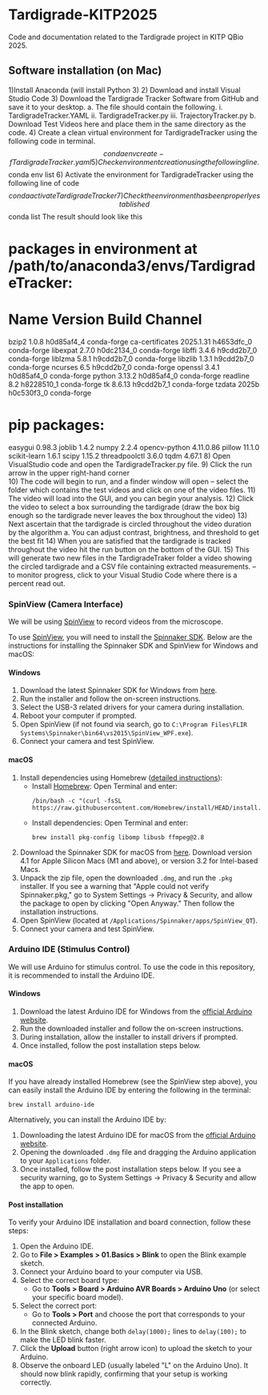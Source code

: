 # Tardigrade-KITP2025

Code and documentation related to the Tardigrade project in KITP QBio 2025.

## Software installation (on Mac) 
1)Install Anaconda (will install Python 3) 
2)	Download and install Visual Studio Code
3)	Download the Tardigrade Tracker Software from GitHub and save it to your desktop. 
a.	The file should contain the following. 
i.	TardigradeTracker.YAML
ii.	TardigradeTracker.py 
iii.	TrajectoryTracker.py 
b.	Download Test Videos here and place them in the same directory as the code. 
4)	Create a clean virtual environment for TardigradeTracker using the following code in terminal. 
$$ conda env create -f TardigradeTracker.yaml
5)	 Check environment creation using the following line.  
	  $$ conda env list 
6)	 Activate the environment for TardigradeTracker using the following line of code 
		     $$ conda activate TardigradeTracker
7)	 Check the environment has been properly established 
		     $$ conda list
	The result should look like this 
# packages in environment at /path/to/anaconda3/envs/TardigradeTracker:
#
# Name                    Version                   Build  Channel
bzip2                     1.0.8                h0d85af4_4    conda-forge
ca-certificates           2025.1.31            h4653dfc_0    conda-forge
libexpat                  2.7.0                h0dc2134_0    conda-forge
libffi                    3.4.6                h9cdd2b7_0    conda-forge
liblzma                   5.8.1                h9cdd2b7_0    conda-forge
libzlib                   1.3.1                h9cdd2b7_0    conda-forge
ncurses                   6.5                  h9cdd2b7_0    conda-forge
openssl                   3.4.1                h0d85af4_0    conda-forge
python                    3.13.2               h0d85af4_0    conda-forge
readline                  8.2                  h8228510_1    conda-forge
tk                        8.6.13               h9cdd2b7_1    conda-forge
tzdata                    2025b                h0c530f3_0    conda-forge
# pip packages:
easygui                  0.98.3
joblib                   1.4.2
numpy                    2.2.4
opencv-python            4.11.0.86
pillow                   11.1.0
scikit-learn             1.6.1
scipy                    1.15.2
threadpoolctl            3.6.0
tqdm                     4.67.1
8)	 Open VisualStudio code and open the TardigradeTracker.py file. 
9)	 Click the run arrow in the upper right-hand corner  
10)	The code will begin to run, and a finder window will open – select the folder which contains the test videos and click on one of the video files.
11)	The video will load into the GUI, and you can begin your analysis. 
12)	Click the video to select a box surrounding the tardigrade (draw the box big enough so the tardigrade never leaves the box throughout the video) 
13)	Next ascertain that the tardigrade is circled throughout the video duration by the algorithm 
a.	You can adjust contrast, brightness, and threshold to get the best fit 
14)	 When you are satisfied that the tardigrade is tracked throughout the video hit the run button on the bottom of the GUI. 
15)	This will generate two new files in the TardigradeTraker folder a video showing the circled tardigrade and a CSV file containing extracted measurements. – to monitor progress, click to your Visual Studio Code where there is a percent read out. 


### SpinView (Camera Interface)

We will be using [SpinView](https://softwareservices.flir.com/Spinnaker/latest/_spin_view_guide.html) to record videos from the microscope.

To use [SpinView](https://softwareservices.flir.com/Spinnaker/latest/_spin_view_guide.html), you will need to install the [Spinnaker SDK](https://flir.custhelp.com/app/answers/detail/a_id/4327/~/flir-spinnaker-sdk---getting-started-with-the-spinnaker-sdk). Below are the instructions for installing the Spinnaker SDK and SpinView for Windows and macOS:

#### Windows

1. Download the latest Spinnaker SDK for Windows from [here](https://www.teledynevisionsolutions.com/support/support-center/software-firmware-downloads/iis/spinnaker-sdk-download/spinnaker-sdk--download-files/?pn=Spinnaker+SDK&vn=Spinnaker+SDK).
2. Run the installer and follow the on-screen instructions.
3. Select the USB-3 related drivers for your camera during installation.
4. Reboot your computer if prompted.
5. Open SpinView (if not found via search, go to `C:\Program Files\FLIR Systems\Spinnaker\bin64\vs2015\SpinView_WPF.exe`).
6. Connect your camera and test SpinView.

#### macOS

1. Install dependencies using Homebrew ([detailed instructions](https://www.teledynevisionsolutions.com/support/support-center/application-note/iis/getting-started-with-spinnaker-sdk-on-macos/)):
    - Install [Homebrew](https://brew.sh/): Open Terminal and enter:
      ```fish
      /bin/bash -c "(curl -fsSL https://raw.githubusercontent.com/Homebrew/install/HEAD/install.sh)"
      ```
    - Install dependencies: Open Terminal and enter:
      ```fish
      brew install pkg-config libomp libusb ffmpeg@2.8
      ```
2. Download the Spinnaker SDK for macOS from [here](https://www.teledynevisionsolutions.com/support/support-center/software-firmware-downloads/iis/spinnaker-sdk-download/spinnaker-sdk--download-files/?pn=Spinnaker+SDK&vn=Spinnaker+SDK). Download version 4.1 for Apple Silicon Macs (M1 and above), or version 3.2 for Intel-based Macs.
3. Unpack the zip file, open the downloaded `.dmg`, and run the `.pkg` installer. If you see a warning that "Apple could not verify Spinnaker.pkg," go to System Settings → Privacy & Security, and allow the package to open by clicking "Open Anyway." Then follow the installation instructions.
4. Open SpinView (located at `/Applications/Spinnaker/apps/SpinView_QT`).
5. Connect your camera and test SpinView.

### Arduino IDE (Stimulus Control)

We will use Arduino for stimulus control. To use the code in this repository, it is recommended to install the Arduino IDE.

#### Windows

1. Download the latest Arduino IDE for Windows from the [official Arduino website](https://www.arduino.cc/en/software).
2. Run the downloaded installer and follow the on-screen instructions.
3. During installation, allow the installer to install drivers if prompted.
4. Once installed, follow the post installation steps below.

#### macOS

If you have already installed Homebrew (see the SpinView step above), you can easily install the Arduino IDE by entering the following in the terminal:
```fish
brew install arduino-ide
```

Alternatively, you can install the Arduino IDE by:
1. Downloading the latest Arduino IDE for macOS from the [official Arduino website](https://www.arduino.cc/en/software).
2. Opening the downloaded `.dmg` file and dragging the Arduino application to your `Applications` folder.
3. Once installed, follow the post installation steps below. If you see a security warning, go to System Settings → Privacy & Security and allow the app to open.

#### Post installation

To verify your Arduino IDE installation and board connection, follow these steps:

1. Open the Arduino IDE.
2. Go to **File > Examples > 01.Basics > Blink** to open the Blink example sketch.
3. Connect your Arduino board to your computer via USB.
4. Select the correct board type:
    - Go to **Tools > Board > Arduino AVR Boards > Arduino Uno** (or select your specific board model).
5. Select the correct port:
    - Go to **Tools > Port** and choose the port that corresponds to your connected Arduino.
6. In the Blink sketch, change both `delay(1000);` lines to `delay(100);` to make the LED blink faster.
7. Click the **Upload** button (right arrow icon) to upload the sketch to your Arduino.
8. Observe the onboard LED (usually labeled "L" on the Arduino Uno). It should now blink rapidly, confirming that your setup is working correctly.
